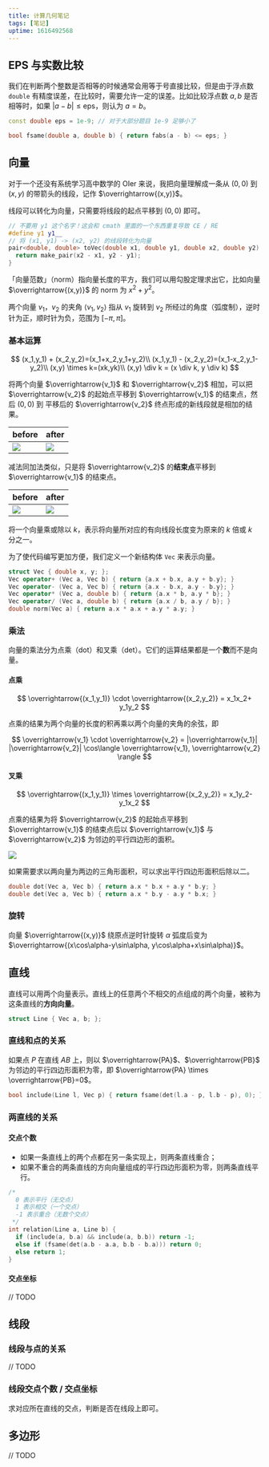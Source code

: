 ```yaml
---
title: 计算几何笔记
tags: [笔记]
uptime: 1616492568
---
```


## EPS 与实数比较

我们在判断两个整数是否相等的时候通常会用等于号直接比较，但是由于浮点数 `double` 有精度误差，在比较时，需要允许一定的误差。比如比较浮点数 $a,b$ 是否相等时，如果 $|a-b| \le \mathrm{eps}$，则认为 $a=b$。

```cpp
const double eps = 1e-9; // 对于大部分题目 1e-9 足够小了

bool fsame(double a, double b) { return fabs(a - b) <= eps; }
```

## 向量

对于一个还没有系统学习高中数学的 OIer 来说，我把向量理解成一条从 $(0,0)$ 到 $(x,y)$ 的带箭头的线段，记作 $\overrightarrow{(x,y)}$。

线段可以转化为向量，只需要将线段的起点平移到 $(0,0)$ 即可。

```cpp
// 不要用 y1 这个名字！这会和 cmath 里面的一个东西重复导致 CE / RE
#define y1 y1__
// 将 (x1, y1) -> (x2, y2) 的线段转化为向量
pair<double, double> toVec(double x1, double y1, double x2, double y2) {
  return make_pair(x2 - x1, y2 - y1);
}
```

「向量范数」（norm）指向量长度的平方，我们可以用勾股定理求出它，比如向量 $\overrightarrow{(x,y)}$ 的 norm 为 $x^2+y^2$。

两个向量 $v_1，v_2$ 的夹角 $\langle v_1,v_2 \rangle$ 指从 $v_1$ 旋转到 $v_2$ 所经过的角度（弧度制），逆时针为正，顺时针为负，范围为 $[-\pi,\pi]$。

### 基本运算

$$
(x_1,y_1) + (x_2,y_2)=(x_1+x_2,y_1+y_2)\\
  (x_1,y_1) - (x_2,y_2)=(x_1-x_2,y_1-y_2)\\
  (x,y) \times k=(xk,yk)\\
  (x,y) \div k = (x \div k, y \div k)
$$

将两个向量 $\overrightarrow{v_1}$ 和 $\overrightarrow{v_2}$ 相加，可以把 $\overrightarrow{v_2}$ 的起始点平移到 $\overrightarrow{v_1}$ 的结束点，然后 $(0,0)$ 到 平移后的 $\overrightarrow{v_2}$ 终点形成的新线段就是相加的结果。

| before                                                          | after                                                           |
| --------------------------------------------------------------- | --------------------------------------------------------------- |
| ![](https://cdn.luogu.com.cn/upload/image_hosting/eux4n2bz.png) | ![](https://cdn.luogu.com.cn/upload/image_hosting/ujr2acx3.png) |

减法同加法类似，只是将 $\overrightarrow{v_2}$ 的**结束点**平移到 $\overrightarrow{v_1}$ 的结束点。

| before                                                          | after                                                           |
| --------------------------------------------------------------- | --------------------------------------------------------------- |
| ![](https://cdn.luogu.com.cn/upload/image_hosting/eux4n2bz.png) | ![](https://cdn.luogu.com.cn/upload/image_hosting/ay235u7q.png) |

将一个向量乘或除以 $k$，表示将向量所对应的有向线段长度变为原来的 $k$ 倍或 $k$ 分之一。

为了使代码编写更加方便，我们定义一个新结构体 `Vec` 来表示向量。

```cpp
struct Vec { double x, y; };
Vec operator+ (Vec a, Vec b) { return {a.x + b.x, a.y + b.y}; }
Vec operator- (Vec a, Vec b) { return {a.x - b.x, a.y - b.y}; }
Vec operator* (Vec a, double b) { return {a.x * b, a.y * b}; }
Vec operator/ (Vec a, double b) { return {a.x / b, a.y / b}; }
double norm(Vec a) { return a.x * a.x + a.y * a.y; }
```

### 乘法

向量的乘法分为点乘（dot）和叉乘（det）。它们的运算结果都是一个**数**而不是向量。

#### 点乘

$$
\overrightarrow{(x_1,y_1)} \cdot \overrightarrow{(x_2,y_2)} = x_1x_2+ y_1y_2
$$

点乘的结果为两个向量的长度的积再乘以两个向量的夹角的余弦，即

$$
\overrightarrow{v_1} \cdot \overrightarrow{v_2} = |\overrightarrow{v_1}| |\overrightarrow{v_2}| \cos\langle \overrightarrow{v_1}, \overrightarrow{v_2} \rangle
$$

#### 叉乘

$$
\overrightarrow{(x_1,y_1)} \times \overrightarrow{(x_2,y_2)} = x_1y_2- y_1x_2
$$

点乘的结果为将 $\overrightarrow{v_2}$ 的起始点平移到 $\overrightarrow{v_1}$ 的结束点后以 $\overrightarrow{v_1}$ 与 $\overrightarrow{v_2}$ 为邻边的平行四边形的面积。

![](https://cdn.luogu.com.cn/upload/image_hosting/kjuaqlpp.png)

如果需要求以两向量为两边的三角形面积，可以求出平行四边形面积后除以二。

```cpp
double dot(Vec a, Vec b) { return a.x * b.x + a.y * b.y; }
double det(Vec a, Vec b) { return a.x * b.y - a.y * b.x; }
```

### 旋转

向量 $\overrightarrow{(x,y)}$ 绕原点逆时针旋转 $\alpha$ 弧度后变为 $\overrightarrow{(x\cos\alpha-y\sin\alpha, y\cos\alpha+x\sin\alpha)}$。

## 直线

直线可以用两个向量表示。直线上的任意两个不相交的点组成的两个向量，被称为这条直线的**方向向量**。

```cpp
struct Line { Vec a, b; };
```

### 直线和点的关系

如果点 $P$ 在直线 $AB$ 上，则以 $\overrightarrow{PA}$、$\overrightarrow{PB}$ 为邻边的平行四边形面积为零，即 $\overrightarrow{PA} \times \overrightarrow{PB}=0$。

```cpp
bool include(Line l, Vec p) { return fsame(det(l.a - p, l.b - p), 0); }
```

### 两直线的关系

#### 交点个数

- 如果一条直线上的两个点都在另一条实现上，则两条直线重合；
- 如果不重合的两条直线的方向向量组成的平行四边形面积为零，则两条直线平行。

```cpp
/*
  0 表示平行（无交点）
  1 表示相交（一个交点）
  -1 表示重合（无数个交点）
 */
int relation(Line a, Line b) {
  if (include(a, b.a) && include(a, b.b)) return -1;
  else if (fsame(det(a.b - a.a, b.b - b.a))) return 0;
  else return 1;
}
```

#### 交点坐标

// TODO

## 线段

### 线段与点的关系

// TODO

### 线段交点个数 / 交点坐标

求对应所在直线的交点，判断是否在线段上即可。

## 多边形

// TODO
